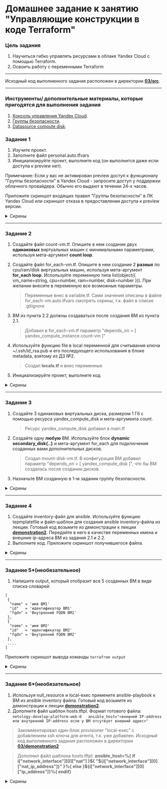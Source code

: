 
# Домашнее задание к занятию "Управляющие конструкции в коде Terraform"

### Цель задания

1. Научиться гибко управлять ресурсами в облаке Yandex Cloud с помощью Terraform.
2. Освоить работу с переменными Terraform

------

Исходный код выполненного задания расположен в директории [**03/src**](https://github.com/ArsalanSan/ter-homeworks/tree/main/03/src).

------

### Инструменты/ дополнительные материалы, которые пригодятся для выполнения задания

1. [Консоль управления Yandex Cloud](https://console.cloud.yandex.ru/folders/<cloud_id>/vpc/security-groups).
2. [Группы безопасности](https://cloud.yandex.ru/docs/vpc/concepts/security-groups?from=int-console-help-center-or-nav).
3. [Datasource compute disk](https://terraform-eap.website.yandexcloud.net/docs/providers/yandex/d/datasource_compute_disk.html).


### Задание 1

1. Изучите проект.
2. Заполните файл personal.auto.tfvars
3. Инициализируйте проект, выполните код (он выполнится даже если доступа к preview нет).

Примечание: Если у вас не активирован preview доступ к функционалу "Группы безопасности" в Yandex Cloud - запросите доступ у поддержки облачного провайдера. Обычно его выдают в течении 24-х часов.

Приложите скриншот входящих правил "Группы безопасности" в ЛК Yandex Cloud  или скриншот отказа в предоставлении доступа к preview версии.

<details>
<summary> Скрины </summary>
![task1](https://github.com/ryzhakovks/ter-homeworks/assets/110088987/a19e1d89-690c-41db-9ac9-6ddc3e44b9ec)


</details>

------

### Задание 2

1. Создайте файл count-vm.tf. Опишите в нем создание двух **одинаковых** виртуальных машин с минимальными параметрами, используя мета-аргумент **count loop**. 
2. Создайте файл for_each-vm.tf. Опишите в нем создание 2 **разных** по cpu/ram/disk виртуальных машин, используя мета-аргумент **for_each loop**. Используйте переменную типа list(object({ vm_name=string, cpu=number, ram=number, disk=number  })). При желании внесите в переменную все возможные параметры.

   > Переменные внес в variable.tf. Сами значения описаны в файле for_each-vm.auto.tfvars смотреть скрины, т.к. файл в списке .gitignore

3. ВМ из пункта 2.2 должны создаваться после создания ВМ из пункта 2.1.
   
   > Добавил в for_each-vm.tf параметр "depends_on = [ yandex_compute_instance.count-vm ]"

4. Используйте функцию file в local переменной для считывания ключа ~/.ssh/id_rsa.pub и его последующего использования в блоке metadata, взятому из ДЗ №2.

   > Создал **locals.tf** и внес переменные

5. Инициализируйте проект, выполните код

<details>
<summary>Скрины</summary>

![task2](https://github.com/ryzhakovks/ter-homeworks/assets/110088987/46c504b4-7555-4bfd-bede-f0775e12fee8)
![task2_2](https://github.com/ryzhakovks/ter-homeworks/assets/110088987/2b26237d-9ee5-4d91-ac8f-d32f3e591613)

</details>

------

### Задание 3

1. Создайте 3 одинаковых виртуальных диска, размером 1 Гб с помощью ресурса yandex_compute_disk и мета-аргумента count.

   > Ресурс yandex_compute_disk добавил в main.tf

2. Создайте одну **любую** ВМ. Используйте блок **dynamic secondary_disk{..}** и мета-аргумент for_each для подключения созданных вами дополнительных дисков.

   > Создал mount-disk-vm.tf. В конфигурация ВМ добавил параметр "depends_on = [ yandex_compute_disk ]", что бы ВМ создалась после создании дисков.

3. Назначьте ВМ созданную в 1-м задании группу безопасности.

<details>
<summary>Скрины</summary>

![task3](https://github.com/ryzhakovks/ter-homeworks/assets/110088987/f02a7512-a7b6-4dde-8445-eede7a8a6622)

</details>

------

### Задание 4

1. Создайте inventory-файл для ansible.
Используйте функцию tepmplatefile и файл-шаблон для создания ansible inventory-файла из лекции.
Готовый код возьмите из демонстрации к лекции [**demonstration2**](https://github.com/netology-code/ter-homeworks/tree/main/demonstration2).
Передайте в него в качестве переменных имена и внешние ip-адреса ВМ из задания 2.1 и 2.2.
2. Выполните код. Приложите скриншот получившегося файла.


<details>
<summary>Скрины</summary>

![task4](https://github.com/ryzhakovks/ter-homeworks/assets/110088987/da60a722-0b6c-4473-adfc-746fa776fb8a)

</details>

------

### Задание 5*(необязательное)
1. Напишите output, который отобразит все 5 созданных ВМ в виде списка словарей:
``` 
[
 {
  "name" = 'имя ВМ1'
  "id"   = 'идентификатор ВМ1'
  "fqdn" = 'Внутренний FQDN ВМ1'
 },
 {
  "name" = 'имя ВМ2'
  "id"   = 'идентификатор ВМ2'
  "fqdn" = 'Внутренний FQDN ВМ2'
 },
 ....
]
```
Приложите скриншот вывода команды ```terrafrom output```

<details>
<summary>Скрины</summary>

![task5.png](img%2Ftask5.png)
</details>

------

### Задание 6*(необязательное)

1. Используя null_resource и local-exec примените ansible-playbook к ВМ из ansible inventory файла.
Готовый код возьмите из демонстрации к лекции [**demonstration2**](https://github.com/netology-code/ter-homeworks/tree/main/demonstration2).
3. Дополните файл шаблон hosts.tftpl. 
Формат готового файла:
```netology-develop-platform-web-0   ansible_host="<внешний IP-address или внутренний IP-address если у ВМ отсутвует внешний адрес>"```

> Закомментировал один блок provisioner "local-exec" с добавлением ssh ключа для агента, т.к. уже добавлен. 
> Исходный код выполненного задания расположен в директории [**03/demonstration2**](https://github.com/ArsalanSan/ter-homeworks/tree/main/03/demonstration2)

> Дополнил файл шаблона hosts.tftpl: 
> __ansible_host=%{ if i["network_interface"][0]["nat"] }${ "${i["network_interface"][0]["nat_ip_address"]}" }%{ else }${i["network_interface"][0]["ip_address"]}%{ endif}__

<details>
<summary>Скрины</summary>

![tesk6.png](img%2Ftesk6.png)
</details>
